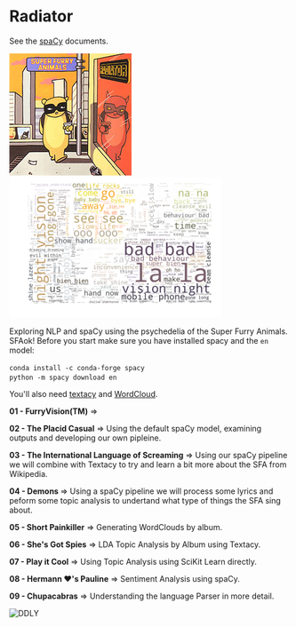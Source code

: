 # Radiator

See the [spaCy](https://spacy.io) documents.

![Radiator](/images/220px-Radiator-SFA.jpg) 
![Radiator](/images/SFAOK.png)
<br>

Exploring NLP and spaCy using the psychedelia of the Super Furry Animals. SFAok!
Before you start make sure you have installed spacy and the ```en``` model:

```conda install -c conda-forge spacy```
<br>
```python -m spacy download en```
<br>

You'll also need [textacy](https://chartbeat-labs.github.io/textacy/getting_started/quickstart.html) and [WordCloud](https://amueller.github.io/word_cloud/).

<b>01 - FurryVision(TM)</b> => 

<b>02 - The Placid Casual</b> => Using the default spaCy model, examining outputs and developing our own pipleine.

<b>03 - The International Language of Screaming</b> => Using our spaCy pipeline we will combine with Textacy to try and learn a bit more about the SFA from Wikipedia.

<b>04 - Demons </b> => Using a spaCy pipeline we will process some lyrics and peform some topic analysis to undertand what type of things the SFA sing about.

<b>05 - Short Painkiller</b> => Generating WordClouds by album.

<b>06 - She's Got Spies</b> => LDA Topic Analysis by Album using Textacy.

<b>07 - Play it Cool</b> => Using Topic Analysis using SciKit Learn directly.
  
<b>08 - Hermann ♥'s Pauline</b> => Sentiment Analysis using spaCy.

<b>09 - Chupacabras</b> => Understanding the language Parser in more detail. 

![DDLY](/images/album_wc/Guerilla.png)
